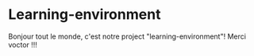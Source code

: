 # Learning-environment

Bonjour tout le monde, c'est notre project "learning-environment"!
Merci voctor !!!

